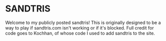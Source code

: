 # SANDTRIS


Welcome to my publicly posted sandtris! This is originally designed to be a way to play if sandtris.com isn't working or if it's blocked. Full credit for code goes to Kochhan, of whose code I used to add sandtris to the site.

